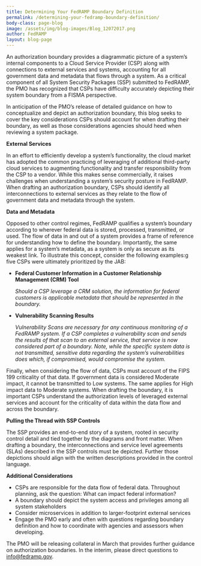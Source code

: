 ```yaml
---
title: Determining Your FedRAMP Boundary Definition
permalink: /determining-your-fedramp-boundary-definition/
body-class: page-blog
image: /assets/img/blog-images/Blog_12072017.png
author: FedRAMP
layout: blog-page
---
```

An authorization boundary provides a diagrammatic picture of a system’s internal components to a Cloud Service Provider (CSP) along with connections to external services and systems, accounting for all government data and metadata that flows through a system. As a critical component of all System Security Packages (SSP) submitted to FedRAMP, the PMO has recognized that CSPs have difficulty accurately depicting their system boundary from a FISMA perspective. 

In anticipation of the PMO’s release of detailed guidance on how to conceptualize and depict an authorization boundary, this blog seeks to cover the key considerations CSPs should account for when drafting their boundary, as well as those considerations agencies should heed when reviewing a system package. 

**External Services**

In an effort to efficiently develop a system’s functionality, the cloud market has adopted the common practicing of leveraging of additional third-party cloud services to augmenting functionality and transfer responsibility from the CSP to a vendor. While this makes sense commercially, it raises challenges when understanding a system’s security posture in FedRAMP. When drafting an authorization boundary, CSPs should identify all interconnections to external services as they relate to the flow of government data and metadata through the system.

**Data and Metadata**

Opposed to other control regimes, FedRAMP qualifies a system’s boundary according to wherever federal data is stored, processed, transmitted, or used. The flow of data in and out of a system provides a frame of reference for understanding how to define the boundary. Importantly, the same applies for a system’s metadata, as a system is only as secure as its weakest link. To illustrate this concept, consider the following examples:g five CSPs were ultimately prioritized by the JAB: 

 * **Federal Customer Information in a Customer Relationship Management (CRM) Tool** 
 
   *Should a CSP leverage a CRM solution, the information for federal customers is applicable metadata that should be represented in the boundary.*

* **Vulnerability Scanning Results**

   *Vulnerability Scans are necessary for any continuous monitoring of a FedRAMP system. If a CSP completes a vulnerability scan and sends the results of that scan to an external service, that service is now considered part of a boundary. Note, while the specific system data is not transmitted, sensitive data regarding the system’s vulnerabilities does which, if compromised, would compromise the system.*

Finally, when considering the flow of data, CSPs must account of the FIPS 199 criticality of that data. If government data is considered Moderate impact, it cannot be transmitted to Low systems. The same applies for High impact data to Moderate systems. When drafting the boundary, it is important CSPs understand the authorization levels of leveraged external services and account for the criticality of data within the data flow and across the boundary. 

**Pulling the Thread with SSP Controls**

The SSP provides an end-to-end story of a system, rooted in security control detail and tied together by the diagrams and front matter. When drafting a boundary, the interconnections and service level agreements (SLAs) described in the SSP controls must be depicted. Further those depictions should align with the written descriptions provided in the control language.

**Additional Considerations** 

 * CSPs are responsible for the data flow of federal data. Throughout planning, ask the question: What can impact federal information?
 * A boundary should depict the system access and privileges among all system stakeholders
 * Consider microservices in addition to larger-footprint external services
 * Engage the PMO early and often with questions regarding boundary definition and how to coordinate with agencies and assessors when developing.

The PMO will be releasing collateral in March that provides further guidance on authorization boundaries. In the interim, please direct questions to info@fedramp.gov. 
